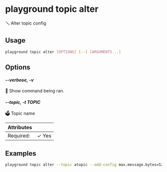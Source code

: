 # playground topic alter

🪛 Alter topic config

## Usage

```bash
playground topic alter [OPTIONS] [--] [ARGUMENTS...]
```

## Options

#### *--verbose, -v*

🐞 Show command being ran.

#### *--topic, -t TOPIC*

🗳 Topic name

| Attributes      | &nbsp;
|-----------------|-------------
| Required:       | ✓ Yes

## Examples

```bash
playground topic alter --topic atopic --add-config max.message.bytes=5242940

```


